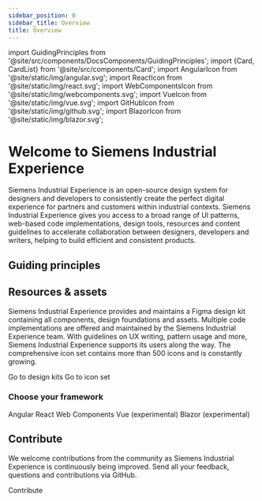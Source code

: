 ```yaml
---
sidebar_position: 0
sidebar_title: Overview
title: Overview
---
```


import GuidingPrinciples from '@site/src/components/DocsComponents/GuidingPrinciples';
import {Card, CardList} from '@site/src/components/Card';
import AngularIcon from '@site/static/img/angular.svg';
import ReactIcon from '@site/static/img/react.svg';
import WebComponentsIcon from '@site/static/img/webcomponents.svg';
import VueIcon from '@site/static/img/vue.svg';
import GitHubIcon from '@site/static/img/github.svg';
import BlazorIcon from '@site/static/img/blazor.svg';

# Welcome to Siemens Industrial Experience

<span className="text-l-title">
Siemens Industrial Experience is an open-source design system for designers and developers to consistently create the perfect digital experience for partners and customers within industrial contexts. Siemens Industrial Experience gives you access to a broad range of UI patterns, web-based code implementations, design tools, resources and content guidelines to accelerate collaboration between designers, developers and writers, helping to build efficient and consistent products.
</span>

## Guiding principles

<GuidingPrinciples></GuidingPrinciples>

## Resources & assets

Siemens Industrial Experience provides and maintains a Figma design kit containing all components, design foundations and assets. Multiple code implementations are offered and maintained by the Siemens Industrial Experience team. With guidelines on UX writing, pattern usage and more, Siemens Industrial Experience supports its users along the way. The comprehensive icon set contains more than 500 icons and is constantly growing.

<CardList>
  <Card link="design-kit">Go to design kits</Card>
  <Card link="icon-library/icons">Go to icon set</Card>
</CardList>

### Choose your framework

<CardList>
  <Card link="installation/angular"><AngularIcon className="Card_Icon" />Angular</Card>
  <Card link="installation/react"><ReactIcon className="Card_Icon" />React</Card>
  <Card link="installation/javascript"><WebComponentsIcon className="Card_Icon" />Web Components</Card>
  <Card link="installation/vue"><VueIcon className="Card_Icon" />Vue&nbsp;<span style={{fontSize: '0.8rem'}}>(experimental)</span></Card>
  <Card link="installation/blazor"><BlazorIcon className="Card_Icon" />Blazor&nbsp;<span style={{fontSize: '0.8rem'}}>(experimental)</span></Card>
</CardList>

## Contribute

We welcome contributions from the community as Siemens Industrial Experience is continuously being improved. Send all your feedback, questions and contributions via GitHub.

<CardList>
  <Card link="https://www.github.com/siemens/ix"><GitHubIcon className="Card_Icon"/>Contribute</Card>
</CardList>

